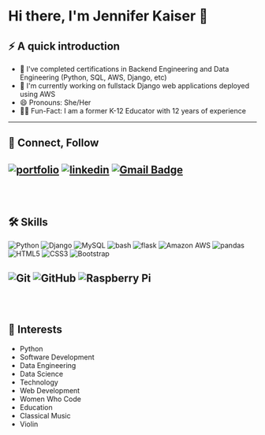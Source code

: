 # Hi there, I'm Jennifer Kaiser 👋

<!--
**jenniferKaiser21/jenniferKaiser21** is a ✨ _special_ ✨ repository because its `README.md` (this file) appears on your GitHub profile.

Here are some ideas to get you started:

- 🔭 I’m currently working on ...
- 🌱 I’m currently learning ...
- 👯 I’m looking to collaborate on ...
- 🤔 I’m looking for help with ...
- 💬 Ask me about ...
- 📫 How to reach me: ...
- 😄 Pronouns: ...
- ⚡ Fun fact: ...
-->

## ⚡ A quick introduction
* 🔭 I've completed certifications in Backend Engineering and Data Engineering (Python, SQL, AWS, Django, etc)
* 🌱 I'm currently working on fullstack Django web applications deployed using AWS
* 😄 Pronouns: She/Her
* 👩‍🏫 Fun-Fact: I am a former K-12 Educator with 12 years of experience
---

## 🤝 Connect, Follow
[![portfolio](https://img.shields.io/badge/-Website-000?style=for-the-badge&logo=ko-fi&logoColor=white)](http://www.jenniferkaiser.tech)
[![linkedin](https://img.shields.io/badge/linkedin-0A66C2?style=for-the-badge&logo=linkedin&logoColor=white)](https://www.linkedin.com/in/jenniferkaiser-tech)
[![Gmail Badge](https://img.shields.io/badge/-jenniferkaiser.tech@gmail.com-c14438?style=flat-square&logo=Gmail&logoColor=white&link=mailto:jenniferkaiser.tech@gmail.com)](mailto:jenniferkaiser.tech@gmail.com)
<br>
<br>
<br>
---  
## 🛠 Skills
![Python](https://img.shields.io/badge/-Python-blue?style=flat-square&logo=Python)
![Django](https://img.shields.io/badge/-Django-black?style=flat-square&logo=Django)
![MySQL](https://img.shields.io/badge/-MySQL-purple?style=flat-square&logo=mysql)
![bash](https://img.shields.io/badge/-bash-green?style=flat-square&logo=bash)
![flask](https://img.shields.io/badge/-flask-red?style=flat-square&logo=flask)
![Amazon AWS](https://img.shields.io/badge/Amazon%20AWS-232F3E?style=flat-square&logo=amazon-aws)
![pandas](https://img.shields.io/badge/-pandas-black?style=flat-square&logo=pandas)
![HTML5](https://img.shields.io/badge/-HTML5-E34F26?style=flat-square&logo=html5&logoColor=white)
![CSS3](https://img.shields.io/badge/-CSS3-1572B6?style=flat-square&logo=css3)
![Bootstrap](https://img.shields.io/badge/-Bootstrap-563D7C?style=flat-square&logo=bootstrap)

![Git](https://img.shields.io/badge/-Git-black?style=flat-square&logo=git)
![GitHub](https://img.shields.io/badge/-GitHub-181717?style=flat-square&logo=github)
![Raspberry Pi](https://img.shields.io/badge/-Raspberry%20Pi-black?style=flat-square&logo=Raspberry-Pi)
<br>
<br>
<br>
---
## 🎻 Interests
* Python
* Software Development
* Data Engineering
* Data Science
* Technology
* Web Development
* Women Who Code
* Education
* Classical Music
* Violin


<br>
<br>
<br>

